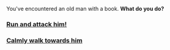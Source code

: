 You've encountered an old man with a book. **What do you do?**

### [Run and attack him!](spell.md)  
### [Calmly walk towards him](follow.md)